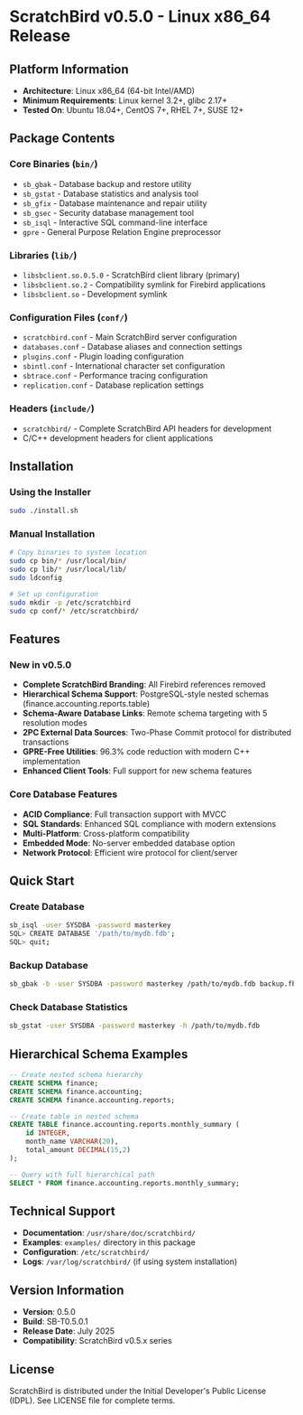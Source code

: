 # ScratchBird v0.5.0 - Linux x86_64 Release

## Platform Information
- **Architecture**: Linux x86_64 (64-bit Intel/AMD)
- **Minimum Requirements**: Linux kernel 3.2+, glibc 2.17+
- **Tested On**: Ubuntu 18.04+, CentOS 7+, RHEL 7+, SUSE 12+

## Package Contents

### Core Binaries (`bin/`)
- `sb_gbak` - Database backup and restore utility
- `sb_gstat` - Database statistics and analysis tool  
- `sb_gfix` - Database maintenance and repair utility
- `sb_gsec` - Security database management tool
- `sb_isql` - Interactive SQL command-line interface
- `gpre` - General Purpose Relation Engine preprocessor

### Libraries (`lib/`)
- `libsbclient.so.0.5.0` - ScratchBird client library (primary)
- `libsbclient.so.2` - Compatibility symlink for Firebird applications
- `libsbclient.so` - Development symlink

### Configuration Files (`conf/`)
- `scratchbird.conf` - Main ScratchBird server configuration
- `databases.conf` - Database aliases and connection settings
- `plugins.conf` - Plugin loading configuration
- `sbintl.conf` - International character set configuration
- `sbtrace.conf` - Performance tracing configuration
- `replication.conf` - Database replication settings

### Headers (`include/`)
- `scratchbird/` - Complete ScratchBird API headers for development
- C/C++ development headers for client applications

## Installation

### Using the Installer
```bash
sudo ./install.sh
```

### Manual Installation
```bash
# Copy binaries to system location
sudo cp bin/* /usr/local/bin/
sudo cp lib/* /usr/local/lib/
sudo ldconfig

# Set up configuration
sudo mkdir -p /etc/scratchbird
sudo cp conf/* /etc/scratchbird/
```

## Features

### New in v0.5.0
- **Complete ScratchBird Branding**: All Firebird references removed
- **Hierarchical Schema Support**: PostgreSQL-style nested schemas (finance.accounting.reports.table)
- **Schema-Aware Database Links**: Remote schema targeting with 5 resolution modes
- **2PC External Data Sources**: Two-Phase Commit protocol for distributed transactions
- **GPRE-Free Utilities**: 96.3% code reduction with modern C++ implementation
- **Enhanced Client Tools**: Full support for new schema features

### Core Database Features
- **ACID Compliance**: Full transaction support with MVCC
- **SQL Standards**: Enhanced SQL compliance with modern extensions
- **Multi-Platform**: Cross-platform compatibility
- **Embedded Mode**: No-server embedded database option
- **Network Protocol**: Efficient wire protocol for client/server

## Quick Start

### Create Database
```bash
sb_isql -user SYSDBA -password masterkey
SQL> CREATE DATABASE '/path/to/mydb.fdb';
SQL> quit;
```

### Backup Database
```bash
sb_gbak -b -user SYSDBA -password masterkey /path/to/mydb.fdb backup.fbk
```

### Check Database Statistics
```bash
sb_gstat -user SYSDBA -password masterkey -h /path/to/mydb.fdb
```

## Hierarchical Schema Examples

```sql
-- Create nested schema hierarchy
CREATE SCHEMA finance;
CREATE SCHEMA finance.accounting;
CREATE SCHEMA finance.accounting.reports;

-- Create table in nested schema
CREATE TABLE finance.accounting.reports.monthly_summary (
    id INTEGER,
    month_name VARCHAR(20),
    total_amount DECIMAL(15,2)
);

-- Query with full hierarchical path
SELECT * FROM finance.accounting.reports.monthly_summary;
```

## Technical Support

- **Documentation**: `/usr/share/doc/scratchbird/`
- **Examples**: `examples/` directory in this package
- **Configuration**: `/etc/scratchbird/`
- **Logs**: `/var/log/scratchbird/` (if using system installation)

## Version Information
- **Version**: 0.5.0
- **Build**: SB-T0.5.0.1
- **Release Date**: July 2025
- **Compatibility**: ScratchBird v0.5.x series

## License
ScratchBird is distributed under the Initial Developer's Public License (IDPL).
See LICENSE file for complete terms.